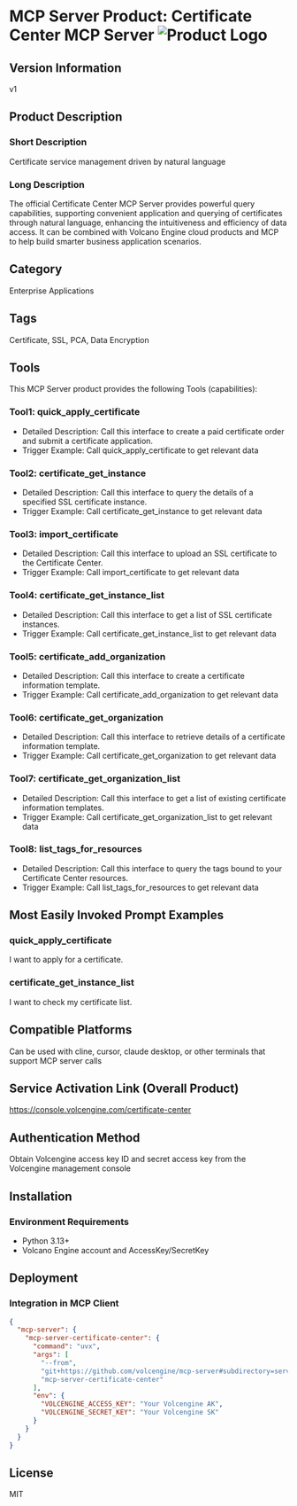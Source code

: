 # MCP Server Product: Certificate Center MCP Server ![Product Logo](https://ti.volccdn.com/obj/net-fe/assets/log-colrtrlector.svg)


## Version Information
v1

## Product Description
### Short Description
Certificate service management driven by natural language
### Long Description
The official Certificate Center MCP Server provides powerful query capabilities, supporting convenient application and querying of certificates through natural language, enhancing the intuitiveness and efficiency of data access. It can be combined with Volcano Engine cloud products and MCP to help build smarter business application scenarios.

## Category
Enterprise Applications

## Tags
Certificate, SSL, PCA, Data Encryption

## Tools
This MCP Server product provides the following Tools (capabilities):
### Tool1: quick_apply_certificate
 - Detailed Description: Call this interface to create a paid certificate order and submit a certificate application.
 - Trigger Example: Call quick_apply_certificate to get relevant data
### Tool2: certificate_get_instance
 - Detailed Description: Call this interface to query the details of a specified SSL certificate instance.
 - Trigger Example: Call certificate_get_instance to get relevant data
### Tool3: import_certificate
 - Detailed Description: Call this interface to upload an SSL certificate to the Certificate Center.
 - Trigger Example: Call import_certificate to get relevant data
### Tool4: certificate_get_instance_list
 - Detailed Description: Call this interface to get a list of SSL certificate instances.
 - Trigger Example: Call certificate_get_instance_list to get relevant data
### Tool5: certificate_add_organization
 - Detailed Description: Call this interface to create a certificate information template.
 - Trigger Example: Call certificate_add_organization to get relevant data
### Tool6: certificate_get_organization
 - Detailed Description: Call this interface to retrieve details of a certificate information template.
 - Trigger Example: Call certificate_get_organization to get relevant data
### Tool7: certificate_get_organization_list
 - Detailed Description: Call this interface to get a list of existing certificate information templates.
 - Trigger Example: Call certificate_get_organization_list to get relevant data
### Tool8: list_tags_for_resources
 - Detailed Description: Call this interface to query the tags bound to your Certificate Center resources.
 - Trigger Example: Call list_tags_for_resources to get relevant data



## Most Easily Invoked Prompt Examples
### quick_apply_certificate
I want to apply for a certificate.
### certificate_get_instance_list
I want to check my certificate list.


## Compatible Platforms  
Can be used with cline, cursor, claude desktop, or other terminals that support MCP server calls

## Service Activation Link (Overall Product)
<https://console.volcengine.com/certificate-center>


## Authentication Method
Obtain Volcengine access key ID and secret access key from the Volcengine management console

## Installation

### Environment Requirements

- Python 3.13+
- Volcano Engine account and AccessKey/SecretKey


## Deployment
### Integration in MCP Client

```json
{
  "mcp-server": {
    "mcp-server-certificate-center": {
      "command": "uvx",
      "args": [
        "--from",
        "git+https://github.com/volcengine/mcp-server#subdirectory=server/mcp_server_certificate_center",
        "mcp-server-certificate-center"
      ],
      "env": {
        "VOLCENGINE_ACCESS_KEY": "Your Volcengine AK",
        "VOLCENGINE_SECRET_KEY": "Your Volcengine SK"
      }
    }
  }
}
```

## License
MIT